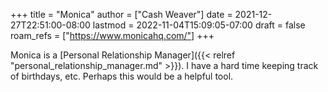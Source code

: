 +++
title = "Monica"
author = ["Cash Weaver"]
date = 2021-12-27T22:51:00-08:00
lastmod = 2022-11-04T15:09:05-07:00
draft = false
roam_refs = ["https://www.monicahq.com/"]
+++

Monica is a [Personal Relationship Manager]({{< relref "personal_relationship_manager.md" >}}). I have a hard time keeping track of birthdays, etc. Perhaps this would be a helpful tool.
